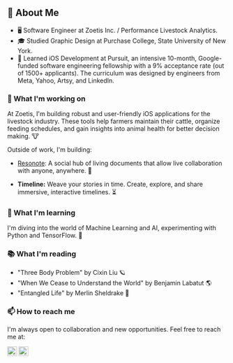 ## 📖 About Me

- 🖥 Software Engineer at Zoetis Inc. / Performance Livestock Analytics.
- 🎓 Studied Graphic Design at Purchase College, State University of New York.
- 🚀 Learned iOS Development at Pursuit, an intensive 10-month, Google-funded software engineering fellowship with a 9% acceptance rate (out of 1500+ applicants). The curriculum was designed by engineers from Meta, Yahoo, Artsy, and LinkedIn.

### 🔭 What I'm working on

At Zoetis, I'm building robust and user-friendly iOS applications for the livestock industry. These tools help farmers maintain their cattle, organize feeding schedules, and gain insights into animal health for better decision making. 🐮

Outside of work, I'm building:

- [Resonote](https://github.com/samroman3/resonote):  A social hub of living documents that allow live collaboration with anyone, anywhere. 📝

- **Timeline:** Weave your stories in time. Create, explore, and share immersive, interactive timelines. ⏳

### 🌱 What I'm learning 

I'm diving into the world of Machine Learning and AI, experimenting with Python and TensorFlow. 🐍

### 📚 What I'm reading 

- "Three Body Problem" by Cixin Liu 🪐
- "When We Cease to Understand the World" by Benjamin Labatut 🌎
- "Entangled Life" by Merlin Sheldrake 🍄

### 📫 How to reach me

I'm always open to collaboration and new opportunities. Feel free to reach me at: 

<a href="mailto:samuelaroman@example.com"><img src="https://img.icons8.com/fluent/48/000000/mail.png" width="22px"></a> <a href="https://www.linkedin.com/in/yourusername/"><img src="https://img.icons8.com/color/48/000000/linkedin.png" width="22px"></a>


